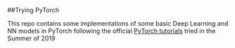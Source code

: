 ##Trying PyTorch

This repo contains some implementations of some basic Deep Learning and NN models in PyTorch following the official [PyTorch tutorials](https://pytorch.org/tutorials) tried in the Summer of 2019
